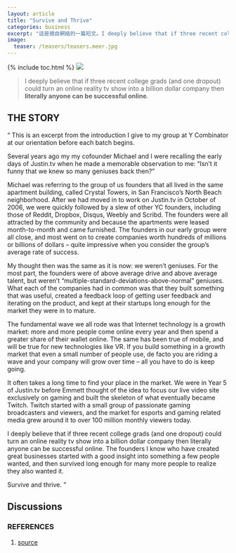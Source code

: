 ```yaml
---
layout: article
title: "Survive and Thrive"
categories: business
excerpt: "這是摘自網絡的一篇短文。I deeply believe that if three recent college grads (and one dropout) could turn an online reality tv show into a billion dollar company then literally anyone can be successful online."
image:
  teaser: /teasers/teasers.meer.jpg
---
```

{% include toc.html %}
<img src="/images/banners/banner.nov.png" class="fit image">

> I deeply believe that if three recent college grads (and one dropout) could turn an online reality tv show into a billion dollar company then **literally anyone can be successful online**.

## THE STORY
“
This is an excerpt from the introduction I give to my group at Y Combinator at our orientation before each batch begins.

Several years ago my my cofounder Michael and I were recalling the early days of Justin.tv when he made a memorable observation to me: “Isn’t it funny that we knew so many geniuses back then?”

Michael was referring to the group of us founders that all lived in the same apartment building, called Crystal Towers, in San Francisco’s North Beach neighborhood. After we had moved in to work on Justin.tv in October of 2006, we were quickly followed by a slew of other YC founders, including those of Reddit, Dropbox, Disqus, Weebly and Scribd. The founders were all attracted by the community and because the apartments were leased month-to-month and came furnished. The founders in our early group were all close, and most went on to create companies worth hundreds of millions or billions of dollars – quite impressive when you consider the group’s average rate of success.

My thought then was the same as it is now: we weren’t geniuses. For the most part, the founders were of above average drive and above average talent, but weren’t “multiple-standard-deviations-above-normal” geniuses. What each of the companies had in common was that they built something that was useful, created a feedback loop of getting user feedback and iterating on the product, and kept at their startups long enough for the market they were in to mature.

The fundamental wave we all rode was that Internet technology is a growth market: more and more people come online every year and then spend a greater share of their wallet online. The same has been true of mobile, and will be true for new technologies like VR. If you build something in a growth market that even a small number of people use, de facto you are riding a wave and your company will grow over time – all you have to do is keep going.

It often takes a long time to find your place in the market. We were in Year 5 of Justin.tv before Emmett thought of the idea to focus our live video site exclusively on gaming and built the skeleton of what eventually became Twitch. Twitch started with a small group of passionate gaming broadcasters and viewers, and the market for esports and gaming related media grew around it to over 100 million monthly viewers today.

I deeply believe that if three recent college grads (and one dropout) could turn an online reality tv show into a billion dollar company then literally anyone can be successful online. The founders I know who have created great businesses started with a good insight into something a few people wanted, and then survived long enough for many more people to realize they also wanted it.

Survive and thrive.
”

## Discussions

### REFERENCES

1. [source](http://justinkan.com/survive-and-thrive)